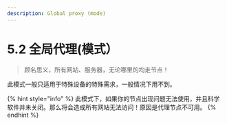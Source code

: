 ```yaml
---
description: Global proxy (mode)
---
```


# 5.2  全局代理(模式）

> 顾名思义，所有网站、服务器，无论哪里的均走节点！

此模式一般只适用于特殊设备的特殊需求，一般情况下用不到。

{% hint style="info" %}
此模式下，如果你的节点出现问题无法使用，并且科学软件并未关闭。那么将会造成所有网站无法访问！原因是代理节点不可用。
{% endhint %}
